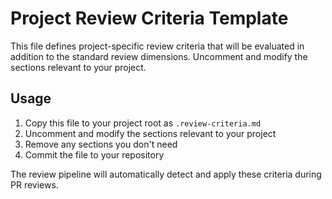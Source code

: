 # Project Review Criteria Template

This file defines project-specific review criteria that will be evaluated in addition to the standard review dimensions. Uncomment and modify the sections relevant to your project.

<!--
<project_context>
Describe your project's domain, purpose, and any special considerations.
For example:
- Financial services application handling payment processing
- Healthcare system processing PHI data
- E-commerce platform with high availability requirements
- Real-time messaging system with low latency requirements
</project_context>
-->

<!--
<additional_review_dimensions>
Define custom review dimensions beyond the standard security/correctness/performance checks.
Examples:

- **Accessibility**: All UI components must meet WCAG 2.1 AA standards
- **Internationalization**: All user-facing strings must use i18n functions
- **Data Privacy**: PII must never be logged or exposed in error messages
- **API Consistency**: All endpoints must follow REST conventions and return consistent error formats
- **Database Migrations**: Schema changes must include reversible migrations
</additional_review_dimensions>
-->

<!--
<critical_paths>
Identify paths in your codebase that require extra scrutiny during reviews.
Format: `path/pattern` - Description of why it's critical

Examples:
- `src/auth/**` - Authentication system (zero tolerance for vulnerabilities)
- `src/payments/**` - Payment processing (requires PCI compliance review)
- `src/api/public/**` - Public API endpoints (must have rate limiting and validation)
- `database/migrations/**` - Database schema changes (must be reversible)
- `src/crypto/**` - Cryptographic operations (must use approved algorithms)
</critical_paths>
-->

<!--
<project_standards>
Define coding standards and patterns that must be followed in this project.
Examples:

- All database queries must use parameterized statements or ORM methods
- API responses must follow the format: `{data: ..., error: ..., metadata: ...}`
- New endpoints require OpenAPI documentation in `docs/api/`
- React components must have PropTypes or TypeScript definitions
- All async functions must have proper error handling
- Configuration must be loaded from environment variables, never hardcoded
- Sensitive operations must produce audit log entries
</project_standards>
-->

<!--
<compliance_requirements>
List any compliance standards your project must meet.

## HIPAA (Healthcare)
- PHI must be encrypted at rest using AES-256
- All PHI access must be logged with user, timestamp, and reason
- PHI transmission must use TLS 1.2 or higher
- User sessions must timeout after 15 minutes of inactivity

## PCI-DSS (Payments)
- Credit card numbers must never be logged
- Payment data must be encrypted in transit and at rest
- Access to payment systems must use multi-factor authentication
- Regular security scans must pass without critical issues

## GDPR (Data Privacy)
- User consent must be obtained before data collection
- Users must be able to request data deletion
- Data portability must be supported
- Privacy policy must be updated when data usage changes
</compliance_requirements>
-->

<!--
<security_requirements>
Define specific security requirements beyond standard practices.

- **Authentication**: All endpoints except `/health` and `/metrics` require JWT authentication
- **Rate Limiting**: Public endpoints must implement rate limiting (100 req/min per IP)
- **Input Validation**: All user input must be validated against defined schemas
- **Encryption**: Sensitive data fields must use field-level encryption
- **Secrets Management**: Secrets must be loaded from vault, never from config files
- **CORS**: Only whitelisted origins may access the API
- **CSP**: Content Security Policy must be enforced on all HTML responses
</security_requirements>
-->

<!--
<performance_requirements>
Define specific performance thresholds and requirements.

- **Response Time**: 95th percentile response time must be < 200ms
- **Database Queries**: Maximum 3 database queries per API request
- **Memory Usage**: Services must not exceed 512MB memory usage
- **Payload Size**: API responses must not exceed 1MB uncompressed
- **Connection Pooling**: Database connections must use pooling with max 20 connections
- **Caching**: Frequently accessed data must use Redis caching
- **Pagination**: List endpoints must implement pagination with max 100 items
</performance_requirements>
-->

<!--
<zero_tolerance_issues>
List issues that must always be treated as critical severity.
These will block PR merge regardless of other factors.

Examples:
- Hardcoded passwords or API keys in code
- Disabled authentication or authorization checks
- SQL injection vulnerabilities
- Unencrypted storage or transmission of sensitive data
- Use of deprecated cryptographic algorithms (MD5, SHA1)
- Logging of passwords, tokens, or credit card numbers
- CORS wildcard (*) in production configuration
- Direct execution of user input (eval, exec, system calls)
- Missing rate limiting on authentication endpoints
</zero_tolerance_issues>
-->

<!--
<custom_checks>
Define specific patterns to check for during review.

- **Pattern**: `console\.log`
  **Severity**: high
  **Message**: Production code must not contain console.log statements

- **Pattern**: `TODO|FIXME|HACK`
  **Severity**: medium
  **Message**: Unresolved TODOs must be addressed or ticketed before merge

- **Pattern**: `any\s*:\s*any`
  **Severity**: medium
  **Message**: TypeScript 'any' type should be avoided except in exceptional cases

- **Pattern**: `setTimeout.*[0-9]{4,}`
  **Severity**: low
  **Message**: Long timeouts (>10s) should be configurable, not hardcoded

- **Pattern**: `catch\s*\(\s*\)`
  **Severity**: high
  **Message**: Empty catch blocks hide errors and make debugging difficult
</custom_checks>
-->

## Usage

1. Copy this file to your project root as `.review-criteria.md`
2. Uncomment and modify the sections relevant to your project
3. Remove any sections you don't need
4. Commit the file to your repository

The review pipeline will automatically detect and apply these criteria during PR reviews.